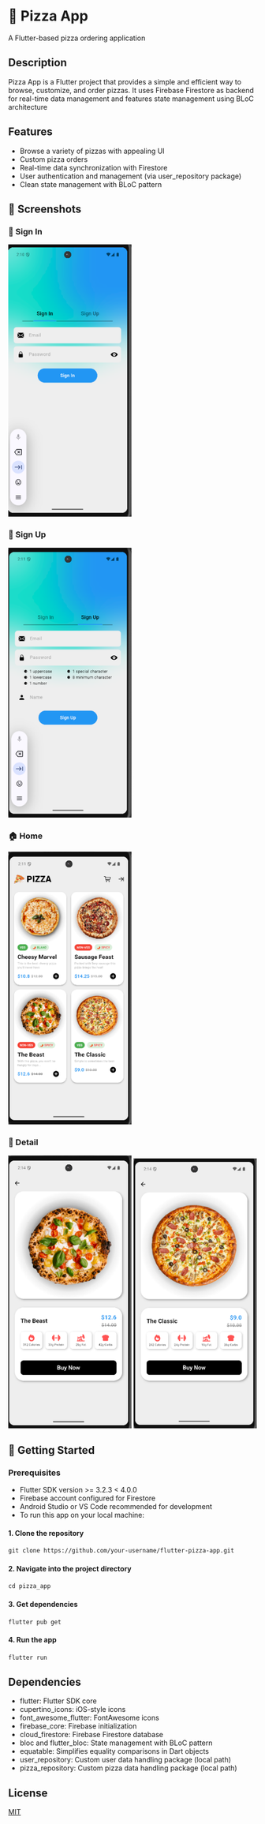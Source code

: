 # 🍕 Pizza App 

A Flutter-based pizza ordering application

## Description

Pizza App is a Flutter project that provides a simple and efficient way to browse, customize, and order pizzas. It uses Firebase Firestore as backend for real-time data management and features state management using BLoC architecture

## Features
- Browse a variety of pizzas with appealing UI
- Custom pizza orders
- Real-time data synchronization with Firestore
- User authentication and management (via user_repository package)
- Clean state management with BLoC pattern

## 📸 Screenshots

### 👋 Sign In
<img src="assets/screenshots/sc1.png" alt="Sign In" width="250"/>

### 🔐 Sign Up 
<img src="assets/screenshots/sc2.png" alt="Sign Up" width="250"/>

### 🏠 Home 
<img src="assets/screenshots/sc3.png" alt="Home" width="250"/> 

### 🍕 Detail
<img src="assets/screenshots/sc4.png" alt="Detail" width="250"/> <img src="assets/screenshots/sc5.png" alt="Detail" width="250"/>


## 🚀 Getting Started

### Prerequisites
- Flutter SDK version >= 3.2.3 < 4.0.0
- Firebase account configured for Firestore
- Android Studio or VS Code recommended for development
- To run this app on your local machine:

#### 1. Clone the repository

```markdown
git clone https://github.com/your-username/flutter-pizza-app.git
```
#### 2. Navigate into the project directory

```markdown
cd pizza_app
```
#### 3. Get dependencies

```markdown
flutter pub get
```
#### 4. Run the app

```markdown
flutter run
```

## Dependencies

- flutter: Flutter SDK core
- cupertino_icons: iOS-style icons
- font_awesome_flutter: FontAwesome icons
- firebase_core: Firebase initialization
- cloud_firestore: Firebase Firestore database
- bloc and flutter_bloc: State management with BLoC pattern
- equatable: Simplifies equality comparisons in Dart objects
- user_repository: Custom user data handling package (local path)
- pizza_repository: Custom pizza data handling package (local path)

## License

[MIT](https://choosealicense.com/licenses/mit/)
